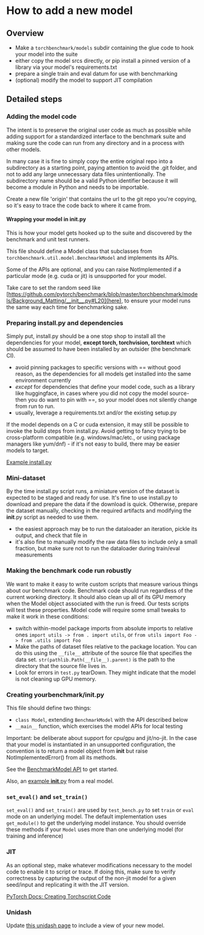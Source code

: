 # How to add a new model

## Overview
- Make a `torchbenchmark/models` subdir containing the glue code to hook your model into the suite
- either copy the model srcs directly, or pip install a pinned version of a library via your model's requirements.txt
- prepare a single train and eval datum for use with benchmarking 
- (optional) modify the model to support JIT compilation

## Detailed steps

### Adding the model code
The intent is to preserve the original user code as much as possible while 
adding support for a standardized interface to the benchmark suite and making sure
the code can run from any directory and in a process with other models.

In many case it is fine to simply copy the entire original repo into a subdirectory
as a starting point, paying attention to avoid the .git folder, and not to add any 
large unnecessary data files unintentionally.  The subdirectory name should be a valid
Python identifier because it will become a module in Python and needs to be importable.

Create a new file 'origin' that contains the url to the git repo you're copying, 
so it's easy to trace the code back to where it came from.

#### Wrapping your model in __init__.py
This is how your model gets hooked up to the suite and discovered by the benchmark and unit test runners.

This file should define a Model class that subclasses from `torchbenchmark.util.model.BenchmarkModel` and implements its APIs.

Some of the APIs are optional, and you can raise NotImplemented if a particular mode (e.g. cuda or jit) is unsupported for your model.

Take care to set the random seed like [https://github.com/pytorch/benchmark/blob/master/torchbenchmark/models/Background_Matting/__init__.py#L20](here), to ensure your model runs the same way each time for benchmarking sake.

### Preparing install.py and dependencies
Simply put, install.py should be a one stop shop to install all the dependencies
for your model, __except torch, torchvision, torchtext__ which should be assumed to 
have been installed by an outsider (the benchmark CI).

- avoid pinning packages to specific versions with == without good reason, as the
dependencies for all models get installed into the same environment currently
- *except* for dependencies that define your model code, such as a library like huggingface, in cases where you did not copy the model source- then you do want to pin with ==, so your model does not silently change from run to run.
- usually, leverage a requirements.txt and/or the existing setup.py

If the model depends on a C or cuda extension, it may still be possible to invoke
the build steps from install.py.  Avoid getting to fancy trying to be cross-platform
compatible (e.g. windows/mac/etc., or using package managers like yum/dnf) - if it's
not easy to build, there may be easier models to target.

[Example install.py](attention-is-all-you-need-pytorch/install.py)

### Mini-dataset
By the time install.py script runs, a miniature version of the dataset is expected to be 
staged and ready for use.  It's fine to use install.py to download and prepare the data
if the download is quick.  Otherwise, prepare the dataset manually, checking in the required
artifacts and modifying the __init__.py script as needed to use them.

- the easiest approach may be to run the dataloader an iteration, pickle its output, and check
that file in
- it's also fine to manually modify the raw data files to include only a small fraction, but make sure not to run the dataloader during train/eval measurements


### Making the benchmark code run robustly

We want to make it easy to write custom scripts that measure various things about our benchmark code.
Benchmark code should run regardless of the current working directory. It should also clean up all of its
GPU memory when the Model object associated with the run is freed. Our tests scripts will test these properties.
Model code will require some small tweaks to make it work in these conditions:

- switch within-model package imports from absolute imports to relative ones `import utils -> from . import utils`, or
  `from utils import Foo -> from .utils import Foo`
- Make the paths of dataset files relative to the package location. You can do this using the `__file__` attribute of
  the source file that specifies the data set. `str(pathlib.Path(__file__).parent)` is the path to the directory that the source
  file lives in.
- Look for errors in `test.py` tearDown. They might indicate that the model is not cleaning up GPU memory.

### Creating yourbenchmark/__init__.py
This file should define two things:
- `class Model`, extending `BenchmarkModel` with the API described below
- `__main__` function, which exercises the model APIs for local testing

Important: be deliberate about support for cpu/gpu and jit/no-jit.  In the case that
your model is instantiated in an unsupported configuration, the convention is to return
a model object from __init__ but raise NotImplementedError() from all its methods.

See the [BenchmarkModel API](https://github.com/pytorch/benchmark/blob/master/torchbenchmark/util/model.py) to get started.

Also, an [example __init__.py](attention-is-all-you-need-pytorch/__init__.py) from a real model.

### `set_eval()` and `set_train()`

`set_eval()` and `set_train()` are used by `test_bench.py` to set `train` or `eval` mode on an underlying model. The default implementation uses `get_module()` to get the underlying model instance. You should override these methods if your `Model` uses more than one underlying model (for training and inference)

### JIT
As an optional step, make whatever modifications necessary to the model code to enable it to script or trace.  If doing this,
make sure to verify correctness by capturing the output of the non-jit model for a given seed/input and replicating it with the JIT
version.

[PyTorch Docs: Creating Torchscript Code](https://pytorch.org/docs/1.1.0/jit.html#creating-torchscript-code)

### Unidash
Update [this unidash page](https://www.internalfb.com/intern/unidash/dashboard/pytorch_benchmarks/hub_detail/) to include a view of your new model. 

